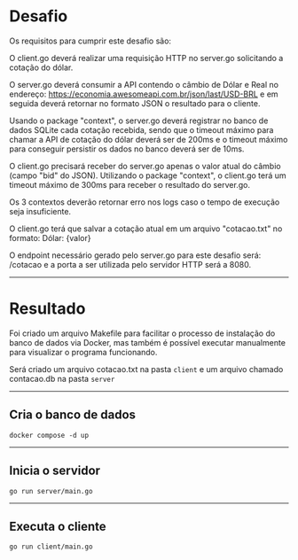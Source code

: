 # Desafio

Os requisitos para cumprir este desafio são:
 
O client.go deverá realizar uma requisição HTTP no server.go solicitando a cotação do dólar.
 
O server.go deverá consumir a API contendo o câmbio de Dólar e Real no endereço: https://economia.awesomeapi.com.br/json/last/USD-BRL e em seguida deverá retornar no formato JSON o resultado para o cliente.
 
Usando o package "context", o server.go deverá registrar no banco de dados SQLite cada cotação recebida, sendo que o timeout máximo para chamar a API de cotação do dólar deverá ser de 200ms e o timeout máximo para conseguir persistir os dados no banco deverá ser de 10ms.
 
O client.go precisará receber do server.go apenas o valor atual do câmbio (campo "bid" do JSON). Utilizando o package "context", o client.go terá um timeout máximo de 300ms para receber o resultado do server.go.
 
Os 3 contextos deverão retornar erro nos logs caso o tempo de execução seja insuficiente.
 
O client.go terá que salvar a cotação atual em um arquivo "cotacao.txt" no formato: Dólar: {valor}
 
O endpoint necessário gerado pelo server.go para este desafio será: /cotacao e a porta a ser utilizada pelo servidor HTTP será a 8080.

---

# Resultado

Foi criado um arquivo Makefile para facilitar o processo de instalação do banco de dados via Docker, mas também é possível executar manualmente para visualizar o programa funcionando. 

Será criado um arquivo cotacao.txt na pasta `client` e um arquivo chamado contacao.db na pasta `server`

---

## Cria o banco de dados
```
docker compose -d up
```
---

## Inicia o servidor
```
go run server/main.go
```
---

## Executa o cliente
```
go run client/main.go
```
